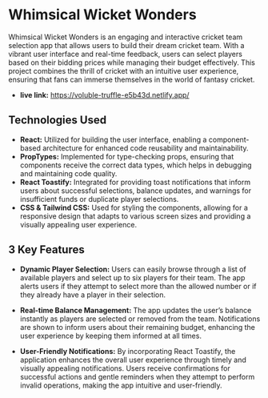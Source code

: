 
# Whimsical Wicket Wonders

Whimsical Wicket Wonders is an engaging and interactive cricket team selection app that allows users to build their dream cricket team. With a vibrant user interface and real-time feedback, users can select players based on their bidding prices while managing their budget effectively. This project combines the thrill of cricket with an intuitive user experience, ensuring that fans can immerse themselves in the world of fantasy cricket.

- **live  link:** https://voluble-truffle-e5b43d.netlify.app/

## Technologies Used

- **React:** Utilized for building the user interface, enabling a component-based architecture for enhanced code reusability and maintainability.
- **PropTypes:** Implemented for type-checking props, ensuring that components receive the correct data types, which helps in debugging and maintaining code quality.
- **React Toastify:** Integrated for providing toast notifications that inform users about successful selections, balance updates, and warnings for insufficient funds or duplicate player selections.
- **CSS & Tailwind CSS:** Used for styling the components, allowing for a responsive design that adapts to various screen sizes and providing a visually appealing user experience.

## 3 Key Features

- **Dynamic Player Selection:** Users can easily browse through a list of available players and select up to six players for their team. The app alerts users if they attempt to select more than the allowed number or if they already have a player in their selection.

- **Real-time Balance Management:** The app updates the user’s balance instantly as players are selected or removed from the team. Notifications are shown to inform users about their remaining budget, enhancing the user experience by keeping them informed at all times.

- **User-Friendly Notifications:**  By incorporating React Toastify, the application enhances the overall user experience through timely and visually appealing notifications. Users receive confirmations for successful actions and gentle reminders when they attempt to perform invalid operations, making the app intuitive and user-friendly.

